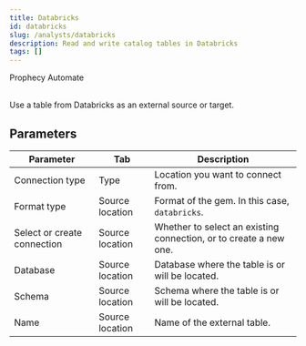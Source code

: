 ```yaml
---
title: Databricks
id: databricks
slug: /analysts/databricks
description: Read and write catalog tables in Databricks
tags: []
---
```


<span class="badge">Prophecy Automate</span><br/><br/>

Use a table from Databricks as an external source or target.

## Parameters

| Parameter                   | Tab             | Description                                                       |
| --------------------------- | --------------- | ----------------------------------------------------------------- |
| Connection type             | Type            | Location you want to connect from.                                |
| Format type                 | Source location | Format of the gem. In this case, `databricks`.                    |
| Select or create connection | Source location | Whether to select an existing connection, or to create a new one. |
| Database                    | Source location | Database where the table is or will be located.                   |
| Schema                      | Source location | Schema where the table is or will be located.                     |
| Name                        | Source location | Name of the external table.                                       |
